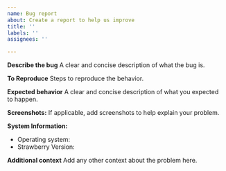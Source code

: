 ```yaml
---
name: Bug report
about: Create a report to help us improve
title: ''
labels: ''
assignees: ''

---
```


**Describe the bug**
A clear and concise description of what the bug is.

**To Reproduce**
Steps to reproduce the behavior.

**Expected behavior**
A clear and concise description of what you expected to happen.

**Screenshots:**
If applicable, add screenshots to help explain your problem.

**System Information:**
 - Operating system:
 - Strawberry Version:

**Additional context**
Add any other context about the problem here.
